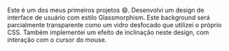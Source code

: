 Este é um dos meus primeiros projetos 😄. Desenvolvi um design de interface de usuário com estilo Glassmorphism. Este background será parcialmente transparente como um vidro desfocado que utilizei o próprio CSS. Também implementei um efeito de inclinação neste design, com interação com o cursor do mouse.
